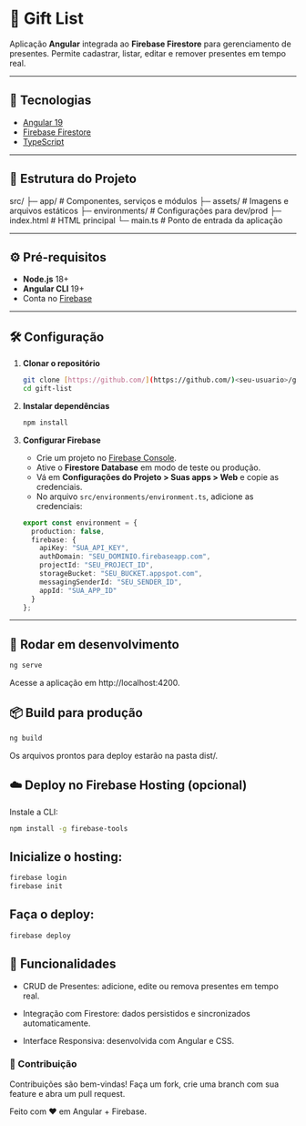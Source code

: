 # 🎁 Gift List

Aplicação **Angular** integrada ao **Firebase Firestore** para gerenciamento de presentes.
Permite cadastrar, listar, editar e remover presentes em tempo real.

---

## 🚀 Tecnologias
- [Angular 19](https://angular.dev/)
- [Firebase Firestore](https://firebase.google.com/docs/firestore)
- [TypeScript](https://www.typescriptlang.org/)

---

## 📂 Estrutura do Projeto
src/
├─ app/ # Componentes, serviços e módulos
├─ assets/ # Imagens e arquivos estáticos
├─ environments/ # Configurações para dev/prod
├─ index.html # HTML principal
└─ main.ts # Ponto de entrada da aplicação


---

## ⚙️ Pré-requisitos
- **Node.js** 18+
- **Angular CLI** 19+
- Conta no [Firebase](https://console.firebase.google.com/)

---

## 🛠️ Configuração

1.  **Clonar o repositório**
    ```bash
    git clone [https://github.com/](https://github.com/)<seu-usuario>/gift-list.git
    cd gift-list
    ```

2.  **Instalar dependências**
    ```bash
    npm install
    ```

3.  **Configurar Firebase**
    * Crie um projeto no [Firebase Console](https://console.firebase.google.com/).
    * Ative o **Firestore Database** em modo de teste ou produção.
    * Vá em **Configurações do Projeto > Suas apps > Web** e copie as credenciais.
    * No arquivo `src/environments/environment.ts`, adicione as credenciais:
    ```ts
    export const environment = {
      production: false,
      firebase: {
        apiKey: "SUA_API_KEY",
        authDomain: "SEU_DOMINIO.firebaseapp.com",
        projectId: "SEU_PROJECT_ID",
        storageBucket: "SEU_BUCKET.appspot.com",
        messagingSenderId: "SEU_SENDER_ID",
        appId: "SUA_APP_ID"
      }
    };
    ```

---

## 🚀 Rodar em desenvolvimento
```bash
ng serve
```
Acesse a aplicação em http://localhost:4200.

## 📦 Build para produção
```Bash
ng build
```
Os arquivos prontos para deploy estarão na pasta dist/.

## ☁️ Deploy no Firebase Hosting (opcional)
Instale a CLI:

```Bash
npm install -g firebase-tools
```
## Inicialize o hosting:

```Bash
firebase login
firebase init
```
## Faça o deploy:

```Bash
firebase deploy
```

## 🧩 Funcionalidades
- CRUD de Presentes: adicione, edite ou remova presentes em tempo real.

- Integração com Firestore: dados persistidos e sincronizados automaticamente.

- Interface Responsiva: desenvolvida com Angular e CSS.

### 🤝 Contribuição
Contribuições são bem-vindas!
Faça um fork, crie uma branch com sua feature e abra um pull request.

Feito com ❤️ em Angular + Firebase.